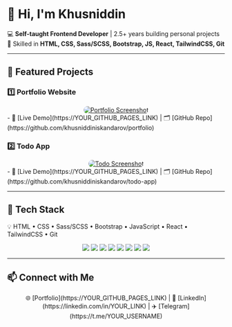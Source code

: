 # 👋 Hi, I'm Khusniddin

💻 **Self-taught Frontend Developer** | 2.5+ years building personal projects  
🚀 Skilled in **HTML, CSS, Sass/SCSS, Bootstrap, JS, React, TailwindCSS, Git**  

---

## 🌟 Featured Projects

### 1️⃣ Portfolio Website
<div align="center">
  <a href="https://YOUR_GITHUB_PAGES_LINK" target="_blank">
    <img src="https://via.placeholder.com/600x300.png?text=Portfolio+Static" alt="Portfolio Screenshot" style="border-radius:15px; transition: transform 0.3s;" onmouseover="this.src='https://media.giphy.com/media/26tPoyDhjiJ2g7rEs/giphy.gif'" onmouseout="this.src='https://via.placeholder.com/600x300.png?text=Portfolio+Static'"/>
  </a>
</div>
- 🔗 [Live Demo](https://YOUR_GITHUB_PAGES_LINK) | 🗂️ [GitHub Repo](https://github.com/khusniddiniskandarov/portfolio)

### 2️⃣ Todo App
<div align="center">
  <a href="https://YOUR_GITHUB_PAGES_LINK" target="_blank">
    <img src="https://via.placeholder.com/600x300.png?text=Todo+Static" alt="Todo Screenshot" style="border-radius:15px; transition: transform 0.3s;" onmouseover="this.src='https://media.giphy.com/media/l0MYt5jPR6QX5pnqM/giphy.gif'" onmouseout="this.src='https://via.placeholder.com/600x300.png?text=Todo+Static'"/>
  </a>
</div>
- 🔗 [Live Demo](https://YOUR_GITHUB_PAGES_LINK) | 🗂️ [GitHub Repo](https://github.com/khusniddiniskandarov/todo-app)

---

## 🔧 Tech Stack
💡 HTML • CSS • Sass/SCSS • Bootstrap • JavaScript • React • TailwindCSS • Git  

<p align="center">
  <img src="https://img.shields.io/badge/HTML-E34F26?style=for-the-badge&logo=html5&logoColor=white&gradient=red,orange"/>
  <img src="https://img.shields.io/badge/CSS-1572B6?style=for-the-badge&logo=css3&logoColor=white&gradient=blue,cyan"/>
  <img src="https://img.shields.io/badge/Sass-CC6699?style=for-the-badge&logo=sass&logoColor=white&gradient=pink,purple"/>
  <img src="https://img.shields.io/badge/Bootstrap-7952B3?style=for-the-badge&logo=bootstrap&logoColor=white&gradient=purple,indigo"/>
  <img src="https://img.shields.io/badge/JavaScript-F7DF1E?style=for-the-badge&logo=javascript&logoColor=black&gradient=yellow,orange"/>
  <img src="https://img.shields.io/badge/React-61DAFB?style=for-the-badge&logo=react&logoColor=black&gradient=cyan,blue"/>
  <img src="https://img.shields.io/badge/TailwindCSS-06B6D4?style=for-the-badge&logo=tailwind-css&logoColor=white&gradient=cyan,blue"/>
  <img src="https://img.shields.io/badge/Git-F05032?style=for-the-badge&logo=git&logoColor=white&gradient=red,orange"/>
</p>

---

## 📫 Connect with Me
<p align="center">
🌐 [Portfolio](https://YOUR_GITHUB_PAGES_LINK) | 💼 [LinkedIn](https://linkedin.com/in/YOUR_LINK) | ✈️ [Telegram](https://t.me/YOUR_USERNAME)
</p>
